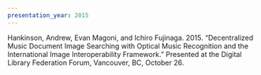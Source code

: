 ```yaml
---
presentation_year: 2015
---
```

Hankinson, Andrew, Evan Magoni, and Ichiro Fujinaga. 2015. “Decentralized Music Document Image Searching with Optical Music Recognition and the International Image Interoperability Framework.” Presented at the Digital Library Federation Forum, Vancouver, BC, October 26.
